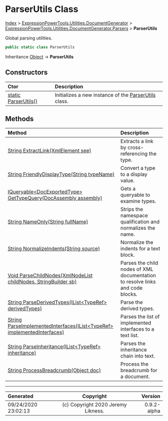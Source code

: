 ﻿# ParserUtils Class

[Index](../index.md) > [ExpressionPowerTools.Utilities.DocumentGenerator](ExpressionPowerTools.Utilities.DocumentGenerator.a.md) > [ExpressionPowerTools.Utilities.DocumentGenerator.Parsers](ExpressionPowerTools.Utilities.DocumentGenerator.Parsers.n.md) > **ParserUtils**

Global parsing utilities.

```csharp
public static class ParserUtils
```

Inheritance [Object](https://docs.microsoft.com/dotnet/api/system.object) → **ParserUtils**

## Constructors

| Ctor | Description |
| :-- | :-- |
| [static ParserUtils()](ExpressionPowerTools.Utilities.DocumentGenerator.Parsers.ParserUtils.ctor.md#static-parserutils) | Initializes a new instance of the [ParserUtils](ExpressionPowerTools.Utilities.DocumentGenerator.Parsers.ParserUtils.cs.md) class. |
## Methods

| Method | Description |
| :-- | :-- |
| [String ExtractLink(XmlElement see)](ExpressionPowerTools.Utilities.DocumentGenerator.Parsers.ParserUtils.ExtractLink.m.md) | Extracts a link by cross-referencing the type. |
| [String FriendlyDisplayType(String typeName)](ExpressionPowerTools.Utilities.DocumentGenerator.Parsers.ParserUtils.FriendlyDisplayType.m.md) | Convert a type to a display value. |
| [IQueryable&lt;DocExportedType> GetTypeQuery(DocAssembly assembly)](ExpressionPowerTools.Utilities.DocumentGenerator.Parsers.ParserUtils.GetTypeQuery.m.md) | Gets a queryable to examine types. |
| [String NameOnly(String fullName)](ExpressionPowerTools.Utilities.DocumentGenerator.Parsers.ParserUtils.NameOnly.m.md) | Strips the namespace qualification and normalizes the name. |
| [String NormalizeIndents(String source)](ExpressionPowerTools.Utilities.DocumentGenerator.Parsers.ParserUtils.NormalizeIndents.m.md) | Normalize the indents for a text block. |
| [Void ParseChildNodes(XmlNodeList childNodes, StringBuilder sb)](ExpressionPowerTools.Utilities.DocumentGenerator.Parsers.ParserUtils.ParseChildNodes.m.md) | Parses the child nodes of XML documentation to resolve links and code blocks. |
| [String ParseDerivedTypes(IList&lt;TypeRef> derivedTypes)](ExpressionPowerTools.Utilities.DocumentGenerator.Parsers.ParserUtils.ParseDerivedTypes.m.md) | Parse the derived types. |
| [String ParseImplementedInterfaces(IList&lt;TypeRef> implementedInterfaces)](ExpressionPowerTools.Utilities.DocumentGenerator.Parsers.ParserUtils.ParseImplementedInterfaces.m.md) | Parses the list of implemented interfaces to a text list. |
| [String ParseInheritance(IList&lt;TypeRef> inheritance)](ExpressionPowerTools.Utilities.DocumentGenerator.Parsers.ParserUtils.ParseInheritance.m.md) | Parses the inheritance chain into text. |
| [String ProcessBreadcrumb(Object doc)](ExpressionPowerTools.Utilities.DocumentGenerator.Parsers.ParserUtils.ProcessBreadcrumb.m.md) | Process the breadcrumb for a document. |

---

| Generated | Copyright | Version |
| :-- | :-: | --: |
| 09/24/2020 23:02:13 | (c) Copyright 2020 Jeremy Likness. | 0.9.2-alpha |
